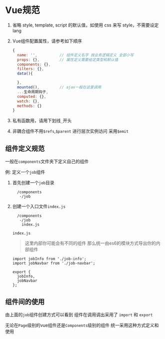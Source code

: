 # Vue规范

1. 省略 style, template, script 的默认值，如使用 css 来写 style，不需要设定 lang
2. Vue组件配置属性，请参考如下顺序

    ```js
    {
      name: '',          // 组件定义名字 按业务逻辑定义 全部小写
      props: {},         // 属性定义需要给定类型和默认值
      components: {},
      filters: {},
      data(){

      },
      mounted(),         // ajax一般在这里调用
      ...生命周期钩子,
      computed: {},
      watch: {},
      methods: {}
    }
    ```

3. 私有函数用，请用下划线`_`开头
4. 非耦合组件不用`$refs`,`$parent` 进行层次实例访问 采用`$emit`


## 组件定义规范

一般在`components`文件夹下定义自己的组件

 例: 定义一个`job`组件

 1. 首先创建一个`job`目录
     ```
       /components
        -/job
     ```
 2. 创建一个入口文件`index.js`
     ```
       /components
        -/job
         index.js
     ```

    `index.js`

     > 这里内部你可能会有不同的组件 那么统一由es6的模块方式导出你的内部组件

    ```
    import jobInfo from './job-info';
    import jobNavbar from './job-navbar';

    export {
      jobInfo,
      jobNavbar
    };
    ```

## 组件间的使用

 由上面的`job`组件创建方式可以看到 组件在调用调出采用了 `import` 和 `export`

 无论在`Page`级别的vue组件还是`Components`级别的组件 统一采用这种方式定义和使用
